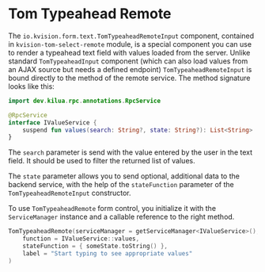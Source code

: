 # Tom Typeahead Remote

The `io.kvision.form.text.TomTypeaheadRemoteInput` component, contained in `kvision-tom-select-remote` module, is a special component you can use to render a typeahead text field with values loaded from the server. Unlike standard `TomTypeaheadInput` component (which can also load values from an AJAX source but needs a defined endpoint) `TomTypeaheadRemoteInput` is bound directly to the method of the remote service. The method signature looks like this:

```kotlin
import dev.kilua.rpc.annotations.RpcService

@RpcService
interface IValueService {
    suspend fun values(search: String?, state: String?): List<String>
}
```

The `search` parameter is send with the value entered by the user in the text field. It should be used to filter the returned list of values.

The `state` parameter allows you to send optional, additional data to the backend service, with the help of the `stateFunction` parameter of the `TomTypeaheadRemoteInput` constructor.

To use `TomTypeaheadRemote` form control, you initialize it with the `ServiceManager` instance and a callable reference to the right method.&#x20;

```kotlin
TomTypeaheadRemote(serviceManager = getServiceManager<IValueService>(), 
    function = IValueService::values,
    stateFunction = { someState.toString() },
    label = "Start typing to see appropriate values"
)
```
